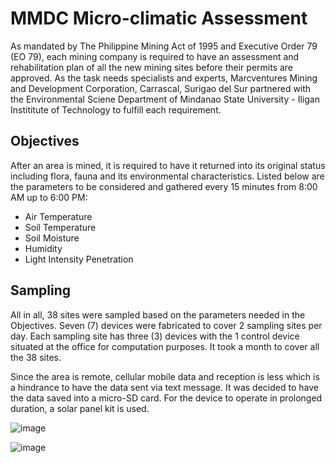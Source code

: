 # MMDC Micro-climatic Assessment
As mandated by The Philippine Mining Act of 1995 and Executive Order 79 (EO 79), each mining company is required to have an assessment and rehabilitation plan of all the new mining sites before their permits are approved. As the task needs specialists and experts, Marcventures Mining and Development Corporation, Carrascal, Surigao del Sur partnered with the Environmental Sciene Department of Mindanao State University - Iligan Instititute of Technology to fulfill each requirement. 


## Objectives

After an area is mined, it is required to have it returned into its original status including flora, fauna and its environmental characteristics. Listed below are the parameters to be considered and gathered every 15 minutes from 8:00 AM up to 6:00 PM:

* Air Temperature
* Soil Temperature
* Soil Moisture
* Humidity
* Light Intensity Penetration

## Sampling

All in all, 38 sites were sampled based on the parameters needed in the Objectives. Seven (7) devices were fabricated to cover 2 sampling sites per day. Each sampling site has three (3) devices with the 1 control device situated at the office for computation purposes. It took a month to cover all the 38 sites. 

Since the area is remote, cellular mobile data and reception is less which is a hindrance to have the data sent via text message. It was decided to have the data saved into a micro-SD card. For the device to operate in prolonged duration, a solar panel kit is used. 

![image](works/MS-Envi-Sci-Data-Loggers/Sampling%20Documentation/IMG-20191006-125914.jpg)

![image](works/MS-Envi-Sci-Data-Loggers/Sampling%20Documentation/IMG-20190921-095907.jpg)